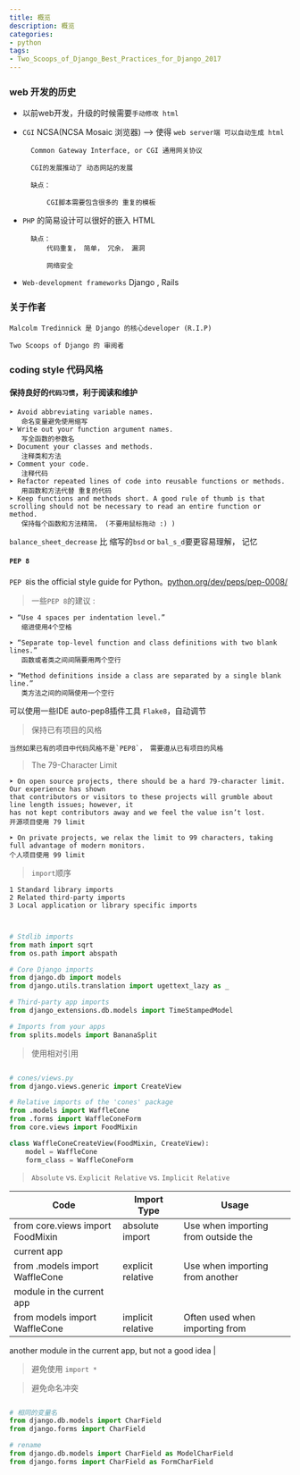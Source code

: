 ```yaml
---
title: 概览
description: 概览
categories:
- python
tags:
- Two_Scoops_of_Django_Best_Practices_for_Django_2017
---
```



### web 开发的历史

- 以前web开发，升级的时候需要`手动修改 html`
    
- `CGI` NCSA(NCSA Mosaic 浏览器) --> 使得 `web server端 可以自动生成 html`
  
  
        Common Gateway Interface, or CGI 通用网关协议
        
        CGI的发展推动了 动态网站的发展
        
        缺点： 
            
            CGI脚本需要包含很多的 重复的模板
    
- `PHP` 的简易设计可以很好的嵌入 HTML
        
        
        缺点：
            代码重复， 简单， 冗余， 漏洞
            
            网络安全
            
            
- `Web-development frameworks` Django , Rails


### 关于作者 
            
    
    Malcolm Tredinnick 是 Django 的核心developer (R.I.P) 
    
    Two Scoops of Django 的 审阅者



### coding style 代码风格


#### 保持良好的`代码习惯`，利于阅读和维护
    
    ➤ Avoid abbreviating variable names.
       命名变量避免使用缩写
    ➤ Write out your function argument names.
       写全函数的参数名
    ➤ Document your classes and methods.
       注释类和方法
    ➤ Comment your code.
       注释代码
    ➤ Refactor repeated lines of code into reusable functions or methods.
       用函数和方法代替 重复的代码
    ➤ Keep functions and methods short. A good rule of thumb is that scrolling should not be necessary to read an entire function or method.
       保持每个函数和方法精简， (不要用鼠标拖动 :) )

`balance_sheet_decrease` 比 缩写的`bsd` or `bal_s_d`要更容易理解， 记忆


#### `PEP 8`


`PEP 8`is the official style guide for Python。[python.org/dev/peps/pep-0008/](https://www.python.org/dev/peps/pep-0008/)

> 一些`PEP 8`的建议 :
    
    ➤ “Use 4 spaces per indentation level.”
       缩进使用4个空格
       
    ➤ “Separate top-level function and class definitions with two blank lines.”
       函数或者类之间间隔要用两个空行
       
    ➤ “Method definitions inside a class are separated by a single blank line.”
       类方法之间的间隔使用一个空行


可以使用一些IDE auto-pep8插件工具 `Flake8`，自动调节


> 保持已有项目的风格

    当然如果已有的项目中代码风格不是`PEP8`， 需要遵从已有项目的风格
    


> The 79-Character Limit 
    
    ➤ On open source projects, there should be a hard 79-character limit. Our experience has shown
    that contributors or visitors to these projects will grumble about line length issues; however, it
    has not kept contributors away and we feel the value isn’t lost.
    开源项目使用 79 limit
    
    ➤ On private projects, we relax the limit to 99 characters, taking full advantage of modern monitors.
    个人项目使用 99 limit
    

> `import`顺序
    
    1 Standard library imports
    2 Related third-party imports
    3 Local application or library specific imports
        
```python


# Stdlib imports
from math import sqrt
from os.path import abspath

# Core Django imports
from django.db import models
from django.utils.translation import ugettext_lazy as _

# Third-party app imports
from django_extensions.db.models import TimeStampedModel

# Imports from your apps
from splits.models import BananaSplit

```

> 使用相对引用


```python

# cones/views.py
from django.views.generic import CreateView

# Relative imports of the 'cones' package
from .models import WaffleCone
from .forms import WaffleConeForm
from core.views import FoodMixin

class WaffleConeCreateView(FoodMixin, CreateView):
    model = WaffleCone
    form_class = WaffleConeForm


```

> `Absolute` vs. `Explicit Relative` vs. `Implicit Relative`

| Code  | Import Type | Usage |
| ---  | --- | --- |
| from core.views import FoodMixin | absolute import | Use when importing from outside the
current app |
| from .models import WaffleCone | explicit relative | Use when importing from another
module in the current app |
| from models import WaffleCone | implicit relative | Often used when importing from
another module in the current app, but
not a good idea |


> 避免使用 `import *`


> 避免命名冲突

```python

# 相同的变量名
from django.db.models import CharField
from django.forms import CharField

# rename
from django.db.models import CharField as ModelCharField
from django.forms import CharField as FormCharField

```
